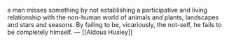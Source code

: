 
a man misses something by not establishing a participative and living relationship with the non-human world of animals and plants, landscapes and stars and seasons. By failing to be, vicariously, the not-self, he fails to be completely himself. — [[Aldous Huxley]]
